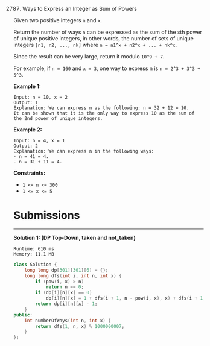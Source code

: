 2787. Ways to Express an Integer as Sum of Powers

Given two positive integers `n` and `x`.

Return the number of ways `n` can be expressed as the sum of the `x`th power of unique positive integers, in other words, the number of sets of unique integers `[n1, n2, ..., nk]` where `n = n1^x + n2^x + ... + nk^x`.

Since the result can be very large, return it modulo `10^9 + 7`.

For example, if `n = 160` and `x = 3`, one way to express n is `n = 2^3 + 3^3 + 5^3`.

 

**Example 1:**
```
Input: n = 10, x = 2
Output: 1
Explanation: We can express n as the following: n = 32 + 12 = 10.
It can be shown that it is the only way to express 10 as the sum of the 2nd power of unique integers.
```

**Example 2:**
```
Input: n = 4, x = 1
Output: 2
Explanation: We can express n in the following ways:
- n = 41 = 4.
- n = 31 + 11 = 4.
```

**Constraints:**

* `1 <= n <= 300`
* `1 <= x <= 5`

# Submissions
---
**Solution 1: (DP Top-Down, taken and not_taken)**
```
Runtime: 610 ms
Memory: 11.1 MB
```
```c++
class Solution {
    long long dp[301][301][6] = {};
    long long dfs(int i, int n, int x) {
        if (pow(i, x) > n)
            return n == 0;
        if (dp[i][n][x] == 0)
            dp[i][n][x] = 1 + dfs(i + 1, n - pow(i, x), x) + dfs(i + 1, n, x);
        return dp[i][n][x] - 1;
    }
public:
    int numberOfWays(int n, int x) {
        return dfs(1, n, x) % 1000000007;
    }
};
```
